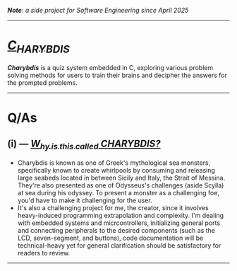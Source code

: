 _**Note**: a side project for Software Engineering since April 2025_

------
# _<ins>**C<sub>HARYBDIS</sub>**</ins>_
_**Charybdis**_ is a quiz system embedded in C, exploring various problem solving methods for users to train their brains and decipher the answers for the prompted problems.

------
# Q/As
## (i) — _<ins>**W<sub>hy is this called</sub>** CHARYBDIS?</ins>_
+ Charybdis is known as one of Greek's mythological sea monsters, specifically known to create whirlpools by consuming and releasing large seabeds located in between Sicily and Italy, the Strait of Messina. They're also presented as one of Odysseus's challenges (aside Scylla) at sea during his odyssey. To present a monster as a challenging foe, you'd have to make it challenging for the user.
+ It's also a challenging project for me, the creator, since it involves heavy-induced programming extrapolation and complexity. I'm dealing with embedded systems and micrcontrollers, initializing general ports and connecting peripherals to the desired components (such as the LCD, seven-segment, and buttons), code documentation will be technical-heavy yet for general clarification should be satisfactory for readers to review.

------
